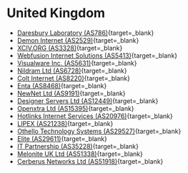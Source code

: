 # United Kingdom

- [Daresbury Laboratory (AS786)](http://icfamon.dl.ac.uk/cgi-bin/traceroute.pl){target=_blank}
- [Demon Internet (AS2529)](http://knowledgebase.demon.net/article/internet-tools.html){target=_blank}
- [XCIV.ORG (AS3328)](http://www.xciv.org/cgi-bin/traceroute){target=_blank}
- [Webfusion Internet Solutions (AS5413)](http://www.myiptest.com/staticpages/index.php/Traceroute-My-IP){target=_blank}
- [Visualware Inc. (AS5631)](http://visualroute.visualware.co.uk/){target=_blank}
- [Nildram Ltd (AS6728)](http://www.nildram.net/traceroute.cgi){target=_blank}
- [Colt Internet (AS8220)](http://traceroute.colt.net/){target=_blank}
- [Enta (AS8468)](http://www.mebsd.com/ipv6-ping-and-traceroute){target=_blank}
- [NewNet Ltd (AS9191)](http://ab.newnet.co.uk/cgi-bin/traceroute){target=_blank}
- [Designer Servers Ltd (AS12449)](http://traceroute.dsvr.co.uk/cgi-bin/trace.pl){target=_blank}
- [Openxtra Ltd (AS15395)](http://www.openxtra.co.uk/wizards/traceroute.php){target=_blank}
- [Hotlinks Internet Services (AS20976)](http://www.hotlinks.co.uk/traceroute.htm){target=_blank}
- [LIPEX (AS21238)](http://www.lipex.net/tools/){target=_blank}
- [Othello Technology Systems (AS29527)](http://www.as29527.net/tools/trace.pl){target=_blank}
- [Elite (AS29611)](http://www.as29611.net/lg.php){target=_blank}
- [IT Partnership (AS35228)](http://tools.itpartnership.com/network-tools.asp){target=_blank}
- [Melonite UK Ltd (AS51338)](http://www.melonite.co.uk/nmc/lg/){target=_blank}
- [Cerberus Networks Ltd (AS51918)](http://www.erik.co.uk/lg){target=_blank}
